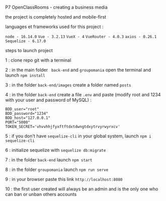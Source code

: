 P7 OpenClassRooms - creating a business media

the project is completely hosted and mobile-first

languages et frameworks used for this project :

`node - 16.14.0`
`Vue - 3.2.13`
`VueX - 4`
`VueRouter - 4.0.3`
`axios - 0.26.1`
`Sequelize - 6.17.0`

steps to launch project

1 : clone repo git with a terminal

2 : in the main folder `` back-end`` and ``groupomania`` open the terminal and launch ``npm install``

3 : in the folder ``back-end/images`` create a folder named ``posts``

4 : in the folder ``back-end`` create a file ``.env`` and paste (modify root and 1234 with your user and password of MySQL) :

```
BDD_user="root"
BDD_password="1234"
BDD_host="127.0.0.1"
PORT="5000"
TOKEN_SECRET='vhvvhhjfyxftftdxtdwngtdxytrvyrwyrxcv'
```

5 : if you don't have ``sequelize-cli`` in your global system, launch ``npm i sequelize-cli``

6 : initialize sequelize with `` sequelize db:migrate ``

7 : in the folder ``back-end`` launch `` npm start ``

8 : in the folder ``groupomania`` launch `` npm run serve ``

9 : in your browser paste this link ``http://localhost:8080``

10 : the first user created will always be an admin and is the only one who can ban or unban others accounts
